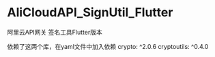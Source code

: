 # AliCloudAPI_SignUtil_Flutter
阿里云API网关  签名工具Flutter版本


依赖了这两个库，在yaml文件中加入依赖
crypto: ^2.0.6
cryptoutils: ^0.4.0
